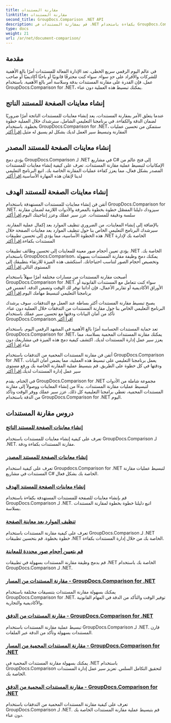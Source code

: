 ```yaml
---
title: مقارنة المستندات
linktitle: مقارنة المستندات
second_title: GroupDocs.Comparison .NET API
description: قم بمقارنة المستندات في .NET بكفاءة باستخدام GroupDocs.Comparison. تبسيط إدارة المستندات وتعزيز سير العمل وضمان الدقة. يتعلم أكثر!
type: docs
weight: 21
url: /ar/net/document-comparison/
---
```

## مقدمة

في عالم اليوم الرقمي سريع الخطى، تعد الإدارة الفعالة للمستندات أمرًا بالغ الأهمية للشركات والأفراد على حدٍ سواء. سواء كنت محترفًا قانونيًا أو باحثًا أكاديميًا أو صاحب عمل، فإن القدرة على مقارنة المستندات بدقة وسلاسة أمر بالغ الأهمية. باستخدام GroupDocs.Comparison for .NET، يمكنك تبسيط هذه العملية دون عناء.

## إنشاء معاينات الصفحة للمستند الناتج

 عندما يتعلق الأمر بمقارنة المستندات، يعد إنشاء معاينات للمستندات الناتجة أمرًا ضروريًا لضمان الدقة والكفاءة. في برنامجنا التعليمي الشامل، سنرشدك خلال العملية خطوة بخطوة. باستخدام GroupDocs.Comparison for .NET، ستتمكن من تحسين عمليات المقارنة وتبسيط سير العمل لديك بشكل لم يسبق له مثيل.[اقرأ أكثر](./generate-page-previews-resultant-document/)

## إنشاء معاينات الصفحة للمستند المصدر

يؤدي دمج GroupDocs.Comparison لـ .NET في مشاريع C# إلى فتح عالم من الإمكانيات لتبسيط عملية مقارنة المستندات. تعرف على كيفية إنشاء معاينات للمستندات المصدر بشكل فعال، مما يعزز كفاءة عمليات المقارنة الخاصة بك. اتبع البرنامج التعليمي لدينا لإتقان هذه المهارة الأساسية.[اقرأ أكثر](./generate-page-previews-source-document/)

## إنشاء معاينات الصفحة للمستند الهدف

 أتقن فن إنشاء معاينات للمستندات المستهدفة باستخدام GroupDocs.Comparison for .NET. سيزودك دليلنا المفصّل خطوة بخطوة بالمعرفة والأدوات اللازمة لضمان مقارنة سلسة ودقيقة للمستندات. عزز سير عملك وعزز إنتاجيتك اليوم.[اقرأ أكثر](./generate-page-previews-target-document/)

 بالإضافة إلى إنشاء المعاينات، من الضروري تنظيف الموارد بعد إكمال عملية المقارنة. سيرشدك البرنامج التعليمي الخاص بنا حول تنظيف الموارد بعد معاينات الصفحة خلال هذه الخطوة الأساسية، مما يؤدي إلى تحسين تطبيقات .NET الخاصة بك لإدارة المستندات بكفاءة.[اقرأ أكثر](./clean-resources-after-page-previews/)

يؤدي تعيين أحجام صور معينة للمعاينات إلى تحسين وظائف تطبيقات .NET الخاصة بك. باستخدام GroupDocs.Comparison، يمكنك دمج وظيفة مقارنة المستندات بسهولة وتخصيص أحجام الصور لتناسب احتياجاتك. استكشف هذه الميزة للارتقاء بتطبيقك إلى المستوى التالي.[اقرأ أكثر](./set-specific-image-sizes-for-previews/)

 أصبحت مقارنة المستندات من مسارات مختلفة أمرًا سهلاً باستخدام GroupDocs.Comparison for .NET. سواء كنت تتعامل مع المستندات القانونية أو الأوراق الأكاديمية أو تقارير الأعمال، فإن أداتنا توفر لك الوقت وتضمن الدقة. انغمس في برنامجنا التعليمي لتبسيط مهامك اليوم.[اقرأ أكثر](./compare-documents-from-path/)

 يصبح تبسيط مقارنة المستندات أكثر بساطة عند العمل مع التدفقات. سوف يرشدك البرنامج التعليمي الخاص بنا حول مقارنة المستندات من التدفقات خلال العملية دون عناء. تأكد من أمان البيانات ودقتها مع تحسين سير عملك باستخدام GroupDocs.Comparison.[اقرأ أكثر](./compare-documents-from-stream/)

تعد حماية المستندات الحساسة أمرًا بالغ الأهمية في المشهد الرقمي اليوم. باستخدام GroupDocs.Comparison for .NET، يمكنك مقارنة المستندات المحمية بسلاسة، مما يعزز سير عمل إدارة المستندات لديك. اكتشف كيفية دمج هذه الميزة في مشاريعك دون عناء.[اقرأ أكثر](./compare-protected-documents-from-path/)

 أتقن فن مقارنة المستندات المحمية من التدفقات باستخدام GroupDocs.Comparison for .NET. يعمل برنامجنا التعليمي على تبسيط هذه العملية، مما يضمن أمان البيانات ودقتها في كل خطوة على الطريق. قم بتبسيط عملية المقارنة الخاصة بك ورفع مستوى سير عمل إدارة المستندات لديك.[اقرأ أكثر](./compare-protected-documents-from-stream/)

في الختام، يقدم GroupDocs.Comparison for .NET مجموعة شاملة من الأدوات لتبسيط عمليات مقارنة المستندات. بدءًا من إنشاء المعاينات ووصولاً إلى مقارنة المستندات المحمية، تغطي برامجنا التعليمية كل ذلك. عزز سير عملك ووفر الوقت وتأكد من الدقة باستخدام GroupDocs.Comparison for .NET اليوم.
## دروس مقارنة المستندات
### [إنشاء معاينات الصفحة للمستند الناتج](./generate-page-previews-resultant-document/)
تعرف على كيفية إنشاء معاينات للمستندات باستخدام GroupDocs.Comparison لـ .NET. مقارنة المستندات بكفاءة ودقة.
### [إنشاء معاينات الصفحة للمستند المصدر](./generate-page-previews-source-document/)
تعرف على كيفية استخدام Groupdocs.Comparison for .NET لتبسيط عمليات مقارنة المستندات في مشاريع C# الخاصة بك بشكل فعال.
### [إنشاء معاينات الصفحة للمستند الهدف](./generate-page-previews-target-document/)
قم بإنشاء معاينات للصفحة للمستندات المستهدفة بكفاءة باستخدام GroupDocs.Comparison لـ .NET. اتبع دليلنا خطوة بخطوة لمقارنة المستندات بسلاسة.
### [تنظيف الموارد بعد معاينة الصفحة](./clean-resources-after-page-previews/)
تعرف على كيفية مقارنة المستندات باستخدام GroupDocs.Comparison لـ .NET خطوة بخطوة. قم بتحسين تطبيقات .NET الخاصة بك من خلال إدارة المستندات بكفاءة.
### [قم بتعيين أحجام صور محددة للمعاينة](./set-specific-image-sizes-for-previews/)
قم بدمج وظيفة مقارنة المستندات بسهولة في تطبيقات .NET الخاصة بك باستخدام GroupDocs.Comparison لـ .NET.
### [مقارنة المستندات من المسار - GroupDocs.Comparison for .NET](./compare-documents-from-path/)
يمكنك بسهولة مقارنة المستندات بتنسيقات مختلفة باستخدام GroupDocs.Comparison for .NET. توفير الوقت والتأكد من الدقة في المهام القانونية والأكاديمية والتجارية.
### [مقارنة المستندات من الدفق - GroupDocs.Comparison for .NET](./compare-documents-from-stream/)
تبسيط عملية مقارنة المستندات باستخدام GroupDocs.Comparison لـ .NET. قارن المستندات بسهولة وتأكد من الدقة عبر الملفات.
### [مقارنة المستندات المحمية من المسار - GroupDocs.Comparison for .NET](./compare-protected-documents-from-path/)
يمكنك بسهولة مقارنة المستندات المحمية في .NET باستخدام GroupDocs.Comparison لتحقيق التكامل السلس. تعزيز سير عمل إدارة المستندات الخاصة بك.
### [مقارنة المستندات المحمية من الدفق - GroupDocs.Comparison for .NET](./compare-protected-documents-from-stream/)
تعرف على كيفية مقارنة المستندات المحمية من التدفقات باستخدام GroupDocs.Comparison لـ .NET. قم بتبسيط عملية مقارنة المستندات الخاصة بك دون عناء.